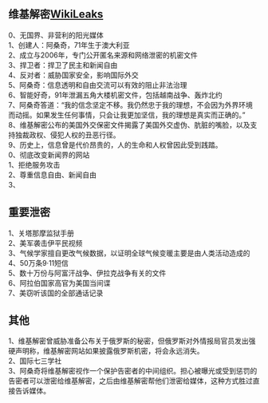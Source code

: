 
## 维基解密[WikiLeaks](https://www.wikileaks.net/)

0、无国界、非营利的阳光媒体      
1、创建人：阿桑奇，71年生于澳大利亚       
2、成立与2006年，专门公开匿名来源和网络泄密的机密文件      
3、捍卫者：捍卫了民主和新闻自由      
4、反对者：威胁国家安全，影响国际外交     
5、阿桑奇：信息透明和自由交流可以有效的阻止非法治理     
6、智能好奇，91年泄漏五角大楼机密文件，包括越南战争、轰炸北约      
7、阿桑奇答道：“我的信念坚定不移。我仍然忠于我的理想，不会因为外界环境而动摇。如果发生任何事情，只会让我更加坚信，我的理想是真实而正确的。”    
8、维基解密公布的美国外交保密文件揭露了美国外交虚伪、肮脏的嘴脸，以及支持独裁政权、侵犯人权的丑恶行径。     
9、历史上，信息曾是代价昂贵的，人的生命和人权曾因此受到践踏。     
0、彻底改变新闻界的网站      
1、拒绝服务攻击  
2、尊重信息自由、新闻自由  
3、  

## 重要泄密 
1、关塔那摩监狱手册     
2、美军袭击伊平民视频     
3、气候学家擅自更改气候数据，以证明全球气候变暖主要是由人类活动造成的     
4、50万条9·11短信    
5、数十万份与阿富汗战争、伊拉克战争有关的文件    
6、阿拉伯国家高官为美国当间谍      
7、美窃听该国的全部通话记录     

## 其他 
1、维基解密曾威胁准备公布关于俄罗斯的秘密，但俄罗斯对外情报局官员发出强硬声明称，维基解密网站如果披露俄罗斯机密，将会永远消失。   
2、国际七三学社     
3、阿桑奇将维基解密视作一个保护告密者的中间组织。担心被曝光或受到惩罚的告密者可以泄密给维基解密，之后由维基解密帮他们泄密给媒体，这种方式胜过直接告诉媒体。  

